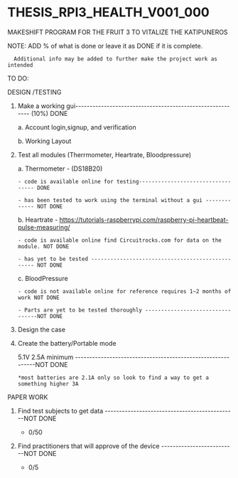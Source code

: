 # THESIS_RPI3_HEALTH_V001_000
MAKESHIFT PROGRAM FOR THE FRUIT 3 TO VITALIZE THE KATIPUNEROS 

NOTE: ADD % of what is done or leave it as DONE if it is complete.

      Additional info may be added to further make the project work as intended 

TO DO:

DESIGN /TESTING

  1. Make a working gui---------------------------------------------------------- (10%) DONE

      a. Account login,signup, and verification

      b. Working Layout  

  2. Test all modules (Therrmometer, Heartrate, Bloodpressure)

      a. Thermometer - (DS18B20)

         - code is available online for testing---------------------------------- DONE

         - has been tested to work using the terminal without a gui ------------- NOT DONE

      b. Heartrate - 
            https://tutorials-raspberrypi.com/raspberry-pi-heartbeat-pulse-measuring/

         - code is available online find Circuitrocks.com for data on the module. NOT DONE 

         - has yet to be tested ------------------------------------------------- NOT DONE

      c. BloodPressure

         - code is not available online for reference requires 1~2 months of work NOT DONE

         - Parts are yet to be tested thoroughly ---------------------------------NOT DONE

 3. Design the case 

 4. Create the battery/Portable mode 

    5.1V 2.5A minimum ------------------------------------------------------------NOT DONE 

        *most batteries are 2.1A only so look to find a way to get a something higher 3A

 
 
PAPER WORK

 1. Find test subjects to get data ----------------------------------------------NOT DONE

    - 0/50

 2. Find practitioners that will approve of the device --------------------------NOT DONE

    - 0/5

